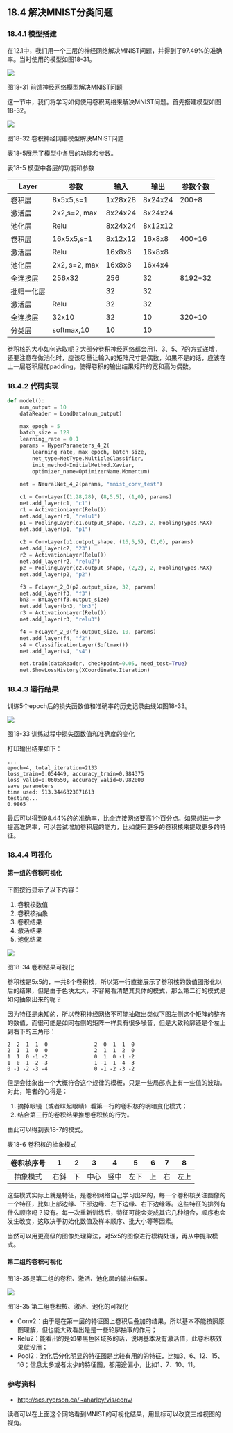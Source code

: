 <!--Copyright © Microsoft Corporation. All rights reserved.
  适用于[License](https://github.com/Microsoft/ai-edu/blob/master/LICENSE.md)版权许可-->

## 18.4 解决MNIST分类问题

### 18.4.1 模型搭建

在12.1中，我们用一个三层的神经网络解决MNIST问题，并得到了97.49%的准确率。当时使用的模型如图18-31。

<img src="../Images/12/nn3.png" ch="500" />

图18-31 前馈神经网络模型解决MNIST问题

这一节中，我们将学习如何使用卷积网络来解决MNIST问题。首先搭建模型如图18-32。

<img src="../Images/18/mnist_net.png" />

图18-32 卷积神经网络模型解决MNIST问题

表18-5展示了模型中各层的功能和参数。

表18-5 模型中各层的功能和参数

|Layer|参数|输入|输出|参数个数|
|---|---|---|---|---|
|卷积层|8x5x5,s=1|1x28x28|8x24x24|200+8|
|激活层|2x2,s=2, max|8x24x24|8x24x24||
|池化层|Relu|8x24x24|8x12x12||
|卷积层|16x5x5,s=1|8x12x12|16x8x8|400+16|
|激活层|Relu|16x8x8|16x8x8||
|池化层|2x2, s=2, max|16x8x8|16x4x4||
|全连接层|256x32|256|32|8192+32|
|批归一化层||32|32||
|激活层|Relu|32|32||
|全连接层|32x10|32|10|320+10|
|分类层|softmax,10|10|10|

卷积核的大小如何选取呢？大部分卷积神经网络都会用1、3、5、7的方式递增，还要注意在做池化时，应该尽量让输入的矩阵尺寸是偶数，如果不是的话，应该在上一层卷积层加padding，使得卷积的输出结果矩阵的宽和高为偶数。

### 18.4.2 代码实现

```Python
def model():
    num_output = 10
    dataReader = LoadData(num_output)

    max_epoch = 5
    batch_size = 128
    learning_rate = 0.1
    params = HyperParameters_4_2(
        learning_rate, max_epoch, batch_size,
        net_type=NetType.MultipleClassifier,
        init_method=InitialMethod.Xavier,
        optimizer_name=OptimizerName.Momentum)

    net = NeuralNet_4_2(params, "mnist_conv_test")
    
    c1 = ConvLayer((1,28,28), (8,5,5), (1,0), params)
    net.add_layer(c1, "c1")
    r1 = ActivationLayer(Relu())
    net.add_layer(r1, "relu1")
    p1 = PoolingLayer(c1.output_shape, (2,2), 2, PoolingTypes.MAX)
    net.add_layer(p1, "p1") 
  
    c2 = ConvLayer(p1.output_shape, (16,5,5), (1,0), params)
    net.add_layer(c2, "23")
    r2 = ActivationLayer(Relu())
    net.add_layer(r2, "relu2")
    p2 = PoolingLayer(c2.output_shape, (2,2), 2, PoolingTypes.MAX)
    net.add_layer(p2, "p2")  

    f3 = FcLayer_2_0(p2.output_size, 32, params)
    net.add_layer(f3, "f3")
    bn3 = BnLayer(f3.output_size)
    net.add_layer(bn3, "bn3")
    r3 = ActivationLayer(Relu())
    net.add_layer(r3, "relu3")

    f4 = FcLayer_2_0(f3.output_size, 10, params)
    net.add_layer(f4, "f2")
    s4 = ClassificationLayer(Softmax())
    net.add_layer(s4, "s4")

    net.train(dataReader, checkpoint=0.05, need_test=True)
    net.ShowLossHistory(XCoordinate.Iteration)
```

### 18.4.3 运行结果

训练5个epoch后的损失函数值和准确率的历史记录曲线如图18-33。

<img src="../Images/18/mnist_loss.png" />

图18-33 训练过程中损失函数值和准确度的变化

打印输出结果如下：

```
...
epoch=4, total_iteration=2133
loss_train=0.054449, accuracy_train=0.984375
loss_valid=0.060550, accuracy_valid=0.982000
save parameters
time used: 513.3446323871613
testing...
0.9865
```

最后可以得到98.44%的的准确率，比全连接网络要高1个百分点。如果想进一步提高准确率，可以尝试增加卷积层的能力，比如使用更多的卷积核来提取更多的特征。

### 18.4.4 可视化

#### 第一组的卷积可视化

下图按行显示了以下内容：

1. 卷积核数值
2. 卷积核抽象
3. 卷积结果
4. 激活结果
5. 池化结果

<img src="../Images/18/mnist_layer_123_filter.png" ch="500" />

图18-34 卷积结果可视化

卷积核是5x5的，一共8个卷积核，所以第一行直接展示了卷积核的数值图形化以后的结果，但是由于色块太大，不容易看清楚其具体的模式，那么第二行的模式是如何抽象出来的呢？

因为特征是未知的，所以卷积神经网络不可能抽取出类似下图左侧这个矩阵的整齐的数值，而很可能是如同右侧的矩阵一样具有很多噪音，但是大致轮廓还是个左上到右下的三角形：

```
2  2  1  1  0               2  0  1  1  0
2  1  1  0  0               2  1  1  2  0
1  1  0 -1 -2               0  1  0 -1 -2
1  0 -1 -2 -3               1 -1  1 -4 -3
0 -1 -2 -3 -4               0 -1 -2 -3 -2
```

但是会抽象出一个大概符合这个规律的模板，只是一些局部点上有一些值的波动。对此，笔者的心得是：

1. 摘掉眼镜（或者眯起眼睛）看第一行的卷积核的明暗变化模式；
2. 结合第三行的卷积结果推想卷积核的行为。

由此可以得到表18-7的模式。

表18-6 卷积核的抽象模式

|卷积核序号|1|2|3|4|5|6|7|8|
|:--:|:--:|:--:|:--:|:--:|:--:|:--:|:--:|:--:|
|抽象模式|右斜|下|中心|竖中|左下|上|右|左上|

这些模式实际上就是特征，是卷积网络自己学习出来的，每一个卷积核关注图像的一个特征，比如上部边缘、下部边缘、左下边缘、右下边缘等。这些特征的排列有什么顺序吗？没有。每一次重新训练后，特征可能会变成其它几种组合，顺序也会发生改变，这取决于初始化数值及样本顺序、批大小等等因素。

当然可以用更高级的图像处理算法，对5x5的图像进行模糊处理，再从中提取模式。

#### 第二组的卷积可视化

图18-35是第二组的卷积、激活、池化层的输出结果。

<img src="../Images/18/mnist_layer_456.png" ch="500" />

图18-35 第二组卷积核、激活、池化的可视化

- Conv2：由于是在第一层的特征图上卷积后叠加的结果，所以基本不能按照原图理解，但也能大致看出是是一些轮廓抽取的作用；
- Relu2：能看出的是如果黑色区域多的话，说明基本没有激活值，此卷积核效果就没用；
- Pool2：池化后分化明显的特征图是比较有用的的特征，比如3、6、12、15、16；信息太多或者太少的特征图，都用途偏小，比如1、7、10、11。

### 参考资料

- http://scs.ryerson.ca/~aharley/vis/conv/

读者可以在上面这个网站看到MNIST的可视化结果，用鼠标可以改变三维视图的视角。
